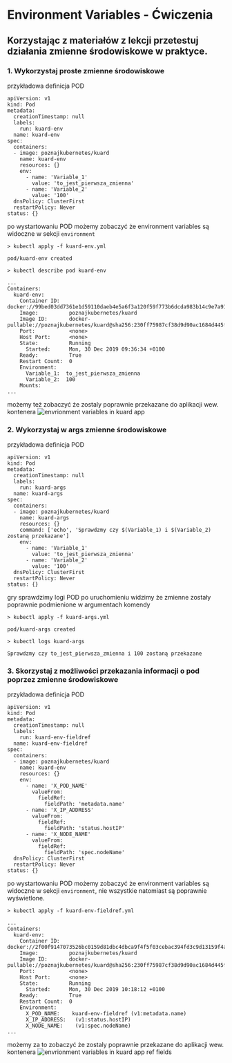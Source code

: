 # Environment Variables - Ćwiczenia

## Korzystając z materiałów z lekcji przetestuj działania zmienne środowiskowe w praktyce.

### 1. Wykorzystaj proste zmienne środowiskowe

przykładowa definicja POD
```
apiVersion: v1
kind: Pod
metadata:
  creationTimestamp: null
  labels:
    run: kuard-env
  name: kuard-env
spec:
  containers:
  - image: poznajkubernetes/kuard
    name: kuard-env
    resources: {}
    env:
      - name: 'Variable_1'
        value: 'to_jest_pierwsza_zmienna'
      - name: 'Variable_2'
        value: '100'
  dnsPolicy: ClusterFirst
  restartPolicy: Never
status: {}
```

po wystartowaniu POD możemy zobaczyć że environment variables są widoczne w sekcji `environment`
```
> kubectl apply -f kuard-env.yml

pod/kuard-env created

> kubectl describe pod kuard-env

...
Containers:
  kuard-env:
    Container ID:   docker://99bed03dd7361e1d59110daeb4e5a6f3a120f59f773b6dcda983b14c9e7a91da
    Image:          poznajkubernetes/kuard
    Image ID:       docker-pullable://poznajkubernetes/kuard@sha256:230ff75987cf38d9d90ac1684d445f2d02f3edfa45865a0de35bc94f4a38c83b
    Port:           <none>
    Host Port:      <none>
    State:          Running
      Started:      Mon, 30 Dec 2019 09:36:34 +0100
    Ready:          True
    Restart Count:  0
    Environment:
      Variable_1:  to_jest_pierwsza_zmienna
      Variable_2:  100
    Mounts:
...
```

możemy też zobaczyć że zostaly poprawnie przekazane do aplikacji wew. kontenera
![envrionment variables in kuard app](./kuard-env.png)

### 2. Wykorzystaj w args zmienne środowiskowe

przykładowa definicja POD
```
apiVersion: v1
kind: Pod
metadata:
  creationTimestamp: null
  labels:
    run: kuard-args
  name: kuard-args
spec:
  containers:
  - image: poznajkubernetes/kuard
    name: kuard-args
    resources: {}
    command: ['echo', 'Sprawdzmy czy $(Variable_1) i $(Variable_2) zostaną przekazane']
    env:
      - name: 'Variable_1'
        value: 'to_jest_pierwsza_zmienna'
      - name: 'Variable_2'
        value: '100'
  dnsPolicy: ClusterFirst
  restartPolicy: Never
status: {}
```

gry sprawdzimy logi POD po uruchomieniu widzimy że zmienne zostały poprawnie podmienione w argumentach komendy
```
> kubectl apply -f kuard-args.yml

pod/kuard-args created

> kubectl logs kuard-args

Sprawdzmy czy to_jest_pierwsza_zmienna i 100 zostaną przekazane
```

### 3. Skorzystaj z możliwości przekazania informacji o pod poprzez zmienne środowiskowe

przykładowa definicja POD
```
apiVersion: v1
kind: Pod
metadata:
  creationTimestamp: null
  labels:
    run: kuard-env-fieldref
  name: kuard-env-fieldref
spec:
  containers:
  - image: poznajkubernetes/kuard
    name: kuard-env
    resources: {}
    env:
      - name: 'X_POD_NAME'
        valueFrom:
          fieldRef:
            fieldPath: 'metadata.name'
      - name: 'X_IP_ADDRESS'
        valueFrom:
          fieldRef:
            fieldPath: 'status.hostIP'
      - name: 'X_NODE_NAME'
        valueFrom:
          fieldRef:
            fieldPath: 'spec.nodeName'
  dnsPolicy: ClusterFirst
  restartPolicy: Never
status: {}

```

po wystartowaniu POD możemy zobaczyć że environment variables są widoczne w sekcji `environment`, nie wszystkie natomiast są poprawnie wyświetlone.
```
> kubectl apply -f kuard-env-fieldref.yml

...
Containers:
  kuard-env:
    Container ID:   docker://2f00f9147073526bc0159d81dbc4dbca9f4f5f03cebac394fd3c9d13159f4a11
    Image:          poznajkubernetes/kuard
    Image ID:       docker-pullable://poznajkubernetes/kuard@sha256:230ff75987cf38d9d90ac1684d445f2d02f3edfa45865a0de35bc94f4a38c83b
    Port:           <none>
    Host Port:      <none>
    State:          Running
      Started:      Mon, 30 Dec 2019 10:18:12 +0100
    Ready:          True
    Restart Count:  0
    Environment:
      X_POD_NAME:    kuard-env-fieldref (v1:metadata.name)
      X_IP_ADDRESS:   (v1:status.hostIP)
      X_NODE_NAME:    (v1:spec.nodeName)
...
```


możemy za to zobaczyć że zostaly poprawnie przekazane do aplikacji wew. kontenera
![envrionment variables in kuard app ref fields](./kuard-env-fieldref.png)